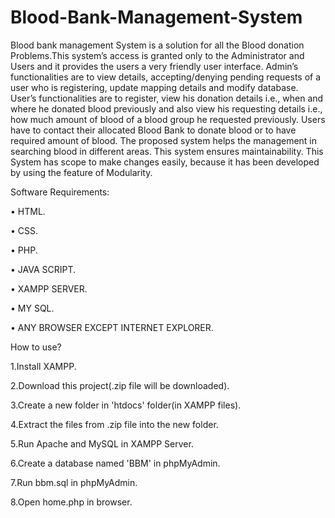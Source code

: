 # Blood-Bank-Management-System

Blood bank management System is a  solution for all the Blood donation Problems.This system’s access is granted only to the Administrator and Users and it provides the users a very friendly user interface.
Admin’s functionalities are to view details, accepting/denying pending requests of a user who is registering, update mapping details and modify database.    
User’s functionalities are to register, view his donation details i.e., when and where he donated blood previously and also view his requesting details i.e., how much amount of blood of a blood group he requested previously. 
Users have to contact their allocated Blood Bank to donate blood or to have required amount of blood. The proposed system helps the management in searching blood in different areas. This system ensures maintainability. This System has scope to make changes easily, because it has been developed by using the feature of Modularity.

Software Requirements:

  •	HTML.

•	CSS.

•	PHP.

•	JAVA SCRIPT.

•	XAMPP SERVER.

•	MY SQL.

•	ANY BROWSER EXCEPT INTERNET EXPLORER.

How to use?

  1.Install XAMPP.
  
  2.Download this project(.zip file will be downloaded).
  
  3.Create a new folder in 'htdocs' folder(in XAMPP files).
  
  4.Extract the files from .zip file into the new folder.
  
  5.Run Apache and MySQL in XAMPP Server.
  
  6.Create a database named 'BBM' in phpMyAdmin.
  
  7.Run bbm.sql in phpMyAdmin.
  
  8.Open home.php in browser.
